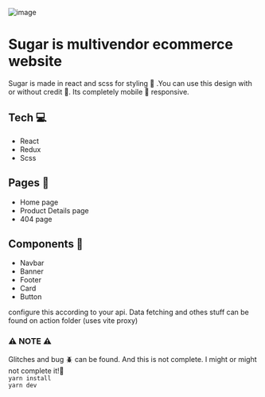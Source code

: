 ![image](https://github.com/Ahemtan/Sugar/assets/87135144/ebe7a097-c21d-4a2e-9488-f9e01fe93749)

# Sugar is multivendor ecommerce website

Sugar is made in react and scss for styling 💅 .You can use this design with or without credit 🪪. Its completely mobile 📱 responsive.

## Tech 💻
<ul>
  <li>React</li>
  <li>Redux</li>
  <li>Scss</li>
</ul>

## Pages 📃
<ul>
  <li>Home page</li>
  <li>Product Details page</li>
  <li>404 page</li>
</ul>

## Components 🧩
<ul>
  <li>Navbar</li>
  <li>Banner</li>
  <li>Footer</li>
  <li>Card</li>
  <li>Button</li>
</ul>

configure this according to your api. Data fetching and othes stuff can be found on action folder (uses vite proxy)

### ⚠️ NOTE ⚠️
Glitches and bug 🪲 can be found. And this is not complete. 
I might or might not complete it!🥲
<br />
``` yarn install ``` 
<br />
``` yarn dev ``` 
